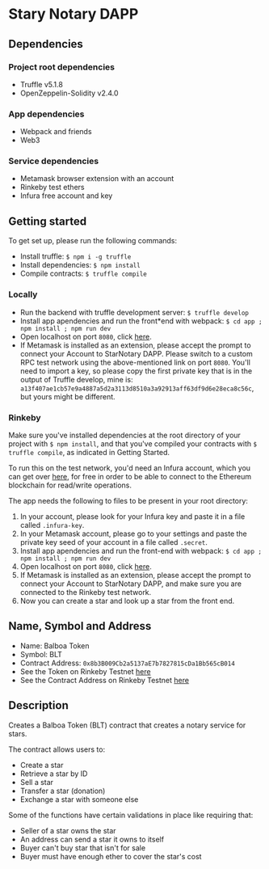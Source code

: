 # Stary Notary DAPP

## Dependencies

### Project root dependencies

* Truffle v5.1.8
* OpenZeppelin-Solidity v2.4.0

### App dependencies

* Webpack and friends
* Web3

### Service dependencies

* Metamask browser extension with an account
* Rinkeby test ethers
* Infura free account and key

## Getting started

To get set up, please run the following commands:

* Install truffle: `$ npm i -g truffle`
* Install dependencies: `$ npm install`
* Compile contracts: `$ truffle compile`

### Locally

* Run the backend with truffle development server: `$ truffle develop`
* Install app apendencies and run the front*end with webpack: `$ cd app ; npm install ; npm run dev`
* Open localhost on port `8080`, click [here](http://localhost:8080).
* If Metamask is installed as an extension, please accept the prompt to connect your Account to StarNotary DAPP. Please switch to a custom RPC test network using the above-mentioned link on port `8080`. You'll need to import a key, so please copy the first private key that is in the output of Truffle develop, mine is: `a13f407ae1cb57e9a4887a5d2a3113d8510a3a92913aff63df9d6e28eca8c56c`, but yours might be different.

### Rinkeby

Make sure you've installed dependencies at the root directory of your project with `$ npm install`, and that you've compiled your contracts with `$ truffle compile`, as indicated in Getting Started.

To run this on the test network, you'd need an Infura account, which you can get over [here](https://infura.io/), for free in order to be able to connect to the Ethereum blockchain for read/write operations.

The app needs the following to files to be present in your root directory:
1. In your account, please look for your Infura key and paste it in a file called `.infura-key`.
2. In your Metamask account, please go to your settings and paste the private key seed of your account in a file called `.secret`.
3. Install app apendencies and run the front-end with webpack: `$ cd app ; npm install ; npm run dev`
4. Open localhost on port `8080`, click [here](http://localhost:8080).
5. If Metamask is installed as an extension, please accept the prompt to connect your Account to StarNotary DAPP, and make sure you are connected to the Rinkeby test network.
6. Now you can create a star and look up a star from the front end.

## Name, Symbol and Address

* Name: Balboa Token
* Symbol: BLT
* Contract Address: `0x8b3B009Cb2a5137aE7b7827815cDa1Bb565cB014`
* See the Token on Rinkeby Testnet [here](https://rinkeby.etherscan.io/token/0x8b3b009cb2a5137ae7b7827815cda1bb565cb014)
* See the Contract Address on Rinkeby Testnet [here](https://rinkeby.etherscan.io/address/0x8b3b009cb2a5137ae7b7827815cda1bb565cb014)

## Description
Creates a Balboa Token (BLT) contract that creates a notary service for stars.

The contract allows users to:

* Create a star
* Retrieve a star by ID
* Sell a star
* Transfer a star (donation)
* Exchange a star with someone else

Some of the functions have certain validations in place like requiring that:
* Seller of a star owns the star
* An address can send a star it owns to itself
* Buyer can't buy star that isn't for sale
* Buyer must have enough ether to cover the star's cost


